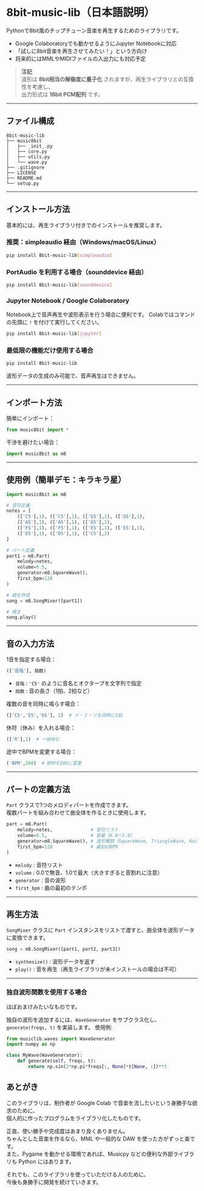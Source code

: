 # 8bit-music-lib（日本語説明）

Pythonで8bit風のチップチューン音楽を再生するためのライブラリです。

- Google Colaboratoryでも動かせるようにJupyter Notebookに対応
- 「試しに8bit音楽を再生させてみたい！」という方向け
- 将来的にはMMLやMIDIファイルの入出力にも対応予定

> **注記**  
> 波形は **8bit相当の解像度に量子化** されますが、再生ライブラリとの互換性を考慮し、  
> 出力形式は **16bit PCM配列** です。

---

## ファイル構成

```
8bit-music-lib
├── music8bit
│   ├── _init_.py
│   ├── core.py
│   ├── utils.py
│   └── wave.py
├── .gitignore
├── LICENSE
├── README.md
└── setup.py
```

---

## インストール方法

基本的には、再生ライブラリ付きでのインストールを推奨します。

### 推奨：simpleaudio 経由（Windows/macOS/Linux）
```bash
pip install 8bit-music-lib[simpleaudio]
```

### PortAudio を利用する場合（sounddevice 経由）
```bash
pip install 8bit-music-lib[sounddevice]
```

### Jupyter Notebook / Google Colaboratory
Notebook上で音声再生や波形表示を行う場合に便利です。
Colabではコマンドの先頭に `!` を付けて実行してください。
```bash
pip install 8bit-music-lib[jupyter]
```

### 最低限の機能だけ使用する場合
```bash
pip install 8bit-music-lib
```
波形データの生成のみ可能で、音声再生はできません。

---

## インポート方法

簡単にインポート：
```python
from music8bit import *
```

干渉を避けたい場合：
```python
import music8bit as m8
```

---

## 使用例（簡単デモ：キラキラ星）

```python
import music8bit as m8

# 音符定義
notes = [
    (['C5'],1), (['C5'],1), (['G5'],1), (['G5'],1),
    (['A5'],1), (['A5'],1), (['G5'],2),
    (['F5'],1), (['F5'],1), (['E5'],1), (['E5'],1),
    (['D5'],1), (['D5'],1), (['C5'],2)
]

# パート定義
part1 = m8.Part(
    melody=notes,
    volume=0.5,
    generator=m8.SquareWave(),
    first_bpm=120
)

# 曲を作成
song = m8.SongMixer([part1])

# 再生
song.play()
```

---

## 音の入力方法

1音を指定する場合：
```python
(['音階'], 拍数)
```

- `音階` : `'C5'` のように音名とオクターブを文字列で指定
- `拍数` : 音の長さ（1拍、2拍など）

複数の音を同時に鳴らす場合：
```python
(['C5','E5','G5'], 1)  # ド・ミ・ソを同時に1拍
```

休符（休み）を入れる場合：
```python
(['R'],1)  # 一拍休む
```

途中でBPMを変更する場合：
```python
('BPM',200)  # BPMを200に変更
```

---

## パートの定義方法

`Part` クラスで1つのメロディパートを作成できます。  
複数パートを組み合わせて曲全体を作るときに使用します。

```python
part = m8.Part(
    melody=notes,              # 音符リスト
    volume=0.5,                # 音量（0.0〜1.0）
    generator=m8.SquareWave(), # 波形種類（SquareWave, TriangleWave, NoiseWave, SineWaveなど）
    first_bpm=120              # 最初のBPM
)
```

- `melody` : 音符リスト
- `volume` : 0.0で無音、1.0で最大（大きすぎると音割れに注意）
- `generator` : 音の波形
- `first_bpm` : 曲の最初のテンポ

---

## 再生方法

`SongMixer` クラスに `Part` インスタンスをリストで渡すと、曲全体を波形データに変換できます。

```python
song = m8.SongMixer([part1, part2, part3])
```

- `synthesize()` : 波形データを返す  
- `play()` : 音を再生（再生ライブラリが未インストールの場合は不可）

---

### 独自波形関数を使用する場合
ほぼおまけみたいなものです。

独自の波形を追加するには、`WaveGenerator` をサブクラス化し、`generate(freqs, t)` を実装します。
使用例:
```python
from musiclib.waves import WaveGenerator
import numpy as np

class MyWave(WaveGenerator):
    def generate(self, freqs, t):
        return np.sin(2*np.pi*freqs[:, None]*t[None, :])**3
```

## あとがき

このライブラリは、制作者が Google Colab で音楽を流したいという身勝手な欲求のために、  
個人的に作ったプログラムをライブラリ化したものです。

正直、使い勝手や完成度はあまり良くありません。  
ちゃんとした音楽を作るなら、MML や一般的な DAW を使った方がずっと楽です。  
また、Pygame を動かせる環境であれば、Musicpy などの便利な外部ライブラリも Python にはあります。

それでも、このライブラリを使っていただける人のために、  
今後も身勝手に開発を続けていきます。
